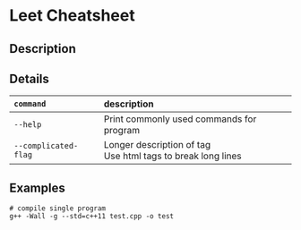 # Leet Cheatsheet

## Description

[//]: <> (This is a markdown comment)
[//]: <> (Describe the tool and why you should use it here)

## Details

[//]: <> (Describe the options of using the tools)

[//]: <> (Proposed format for commands)

| `command` | description |
| :---      |:---         |
| `--help`  | Print commonly used commands for program |
| `--complicated-flag`| Longer description of tag <br> Use html tags to break long lines|

## Examples

[//]: <> (Give a few brief practical examples of using the tool)

```shell
# compile single program
g++ -Wall -g --std=c++11 test.cpp -o test
```